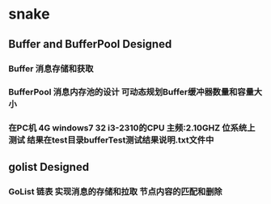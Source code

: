 # snake
## Buffer and BufferPool Designed
### Buffer 消息存储和获取
### BufferPool 消息内存池的设计 可动态规划Buffer缓冲器数量和容量大小
### 在PC机 4G windows7 32  i3-2310的CPU  主频:2.10GHZ 位系统上测试 结果在test目录bufferTest测试结果说明.txt文件中
## golist Designed
### GoList 链表  实现消息的存储和拉取 节点内容的匹配和删除
